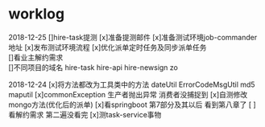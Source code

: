 # worklog
2018-12-25
[]hire-task提测
  [x]准备提测邮件
  [x]准备测试环境job-commander地址
  [x]发布测试环境流程
[x]优化派单定时任务及同步派单任务  
[]看业主解约需求  
[]不同项目的域名
   hire-task
   hire-api
   hire-newsign
   zo
    


2018-12-24
[x]将方法都改为工具类中的方法
dateUtil  ErrorCodeMsgUtil  md5 maputil
[x]commonException  生产者抛出异常      消费者没捕捉到
[x]自测修改mongo方法(优化后的派单)
[x]看springboot  第7部分及其以后 看到第八章了
[ ]看解约需求    第二遍没看完
[x]测task-service事物 